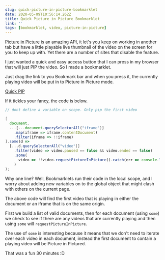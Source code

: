 ```yaml
---
slug: quick-picture-in-picture-bookmarklet
date: 2020-05-09T10:56:14.262Z
title: Quick Picture in Picture Bookmarklet
link: ''
tags: [bookmarklet, video, picture-in-picture]
---
```


[Picture in Picture](https://w3c.github.io/picture-in-picture/) is an amazing API, it let's you keep on working in another tab but have a little playable live thumbnail of the video on the screen for you to keep up with. Yet there are a number of sites that disable the feature.

I just wanted a quick and easy access button that I can press in my browser that will just PIP the video. So I made a bookmarklet.

Just drag the link to you Bookmark bar and when you press it, the currently playing video will be put in to Picture in Picture mode.

[Quick PIP](javascript:(function()%7B%5Bdocument%2C...%5B...document.querySelectorAll(%22iframe%22)%5D.map(iframe%20%3D%3E%20iframe.contentDocument).filter(iframe%20%3D%3E%20!!iframe)%5D.some(d%20%3D%3E%5B...d.querySelectorAll(%22video%22)%5D.filter(video%20%3D%3E%20video.paused%20%3D%3D%20false%20%26%26%20video.ended%20%3D%3D%20false).some(video%20%3D%3E%20!!video.requestPictureInPicture().catch(err%20%3D%3E%20console.log(err))))%7D)())

If it tickles your fancy, the code is below.

```JavaScript
// dont define a variable on scope. Only pip the first video

[
  document,
  ...[...document.querySelectorAll("iframe")]
    .map(iframe => iframe.contentDocument)
    .filter(iframe => !!iframe)
].some(d =>
  [...d.querySelectorAll("video")]
    .filter(video => video.paused == false && video.ended == false)
    .some(
      video => !!video.requestPictureInPicture().catch(err => console.log(err))
    )
);
```

Why one line? Well, Bookmarklets run their code in the local scope, and I worry about adding new variables on to the global object that might clash with others on the current page.

The above code will find the first video that is playing in either the document or an iframe that is on the same origin.

First we build a list of valid documents, then for each document (using `some`) we check to see if there are any videos that are currently playing and then using `some` will `requestPictureInPicture`.&nbsp;

The use of `some` is interesting because it means that we don't need to iterate over each video in each document, instead the first document to contain a playing video will be Picture in Pictured.

That was a fun 30 minutes :D

